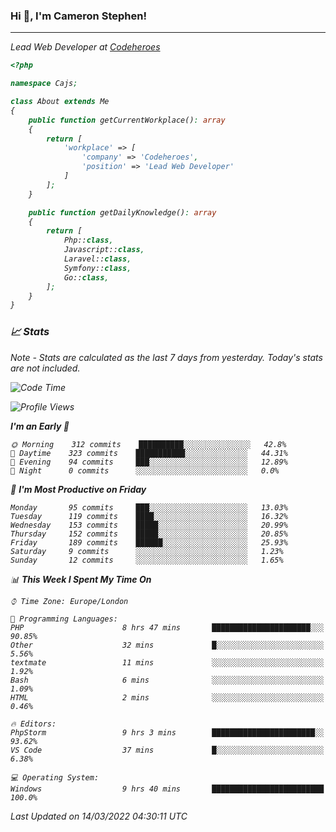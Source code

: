 ### Hi 👋, I'm Cameron Stephen!
<hr>
<p><em>Lead Web Developer at <a href="https://codeheroes.co.uk">Codeheroes</a></p>


```php
<?php

namespace Cajs;

class About extends Me
{
    public function getCurrentWorkplace(): array
    {
        return [
            'workplace' => [
                'company' => 'Codeheroes',
                'position' => 'Lead Web Developer'
            ]
        ];
    }

    public function getDailyKnowledge(): array
    {
        return [
            Php::class,
            Javascript::class,
            Laravel::class,
            Symfony::class,
            Go::class,
        ];
    }
}
```

### 📈 Stats
<p><em>Note - Stats are calculated as the last 7 days from yesterday. Today's stats are not included.</em></p>


<!--START_SECTION:waka-->
![Code Time](http://img.shields.io/badge/Code%20Time-2%2C724%20hrs%2042%20mins-blue)

![Profile Views](http://img.shields.io/badge/Profile%20Views-217-blue)

**I'm an Early 🐤** 

```text
🌞 Morning    312 commits    ██████████░░░░░░░░░░░░░░░   42.8% 
🌆 Daytime    323 commits    ███████████░░░░░░░░░░░░░░   44.31% 
🌃 Evening    94 commits     ███░░░░░░░░░░░░░░░░░░░░░░   12.89% 
🌙 Night      0 commits      ░░░░░░░░░░░░░░░░░░░░░░░░░   0.0%

```
📅 **I'm Most Productive on Friday** 

```text
Monday       95 commits     ███░░░░░░░░░░░░░░░░░░░░░░   13.03% 
Tuesday      119 commits    ████░░░░░░░░░░░░░░░░░░░░░   16.32% 
Wednesday    153 commits    █████░░░░░░░░░░░░░░░░░░░░   20.99% 
Thursday     152 commits    █████░░░░░░░░░░░░░░░░░░░░   20.85% 
Friday       189 commits    ██████░░░░░░░░░░░░░░░░░░░   25.93% 
Saturday     9 commits      ░░░░░░░░░░░░░░░░░░░░░░░░░   1.23% 
Sunday       12 commits     ░░░░░░░░░░░░░░░░░░░░░░░░░   1.65%

```


📊 **This Week I Spent My Time On** 

```text
⌚︎ Time Zone: Europe/London

💬 Programming Languages: 
PHP                      8 hrs 47 mins       ██████████████████████░░░   90.85% 
Other                    32 mins             █░░░░░░░░░░░░░░░░░░░░░░░░   5.56% 
textmate                 11 mins             ░░░░░░░░░░░░░░░░░░░░░░░░░   1.92% 
Bash                     6 mins              ░░░░░░░░░░░░░░░░░░░░░░░░░   1.09% 
HTML                     2 mins              ░░░░░░░░░░░░░░░░░░░░░░░░░   0.46%

🔥 Editors: 
PhpStorm                 9 hrs 3 mins        ███████████████████████░░   93.62% 
VS Code                  37 mins             █░░░░░░░░░░░░░░░░░░░░░░░░   6.38%

💻 Operating System: 
Windows                  9 hrs 40 mins       █████████████████████████   100.0%

```


 Last Updated on 14/03/2022 04:30:11 UTC
<!--END_SECTION:waka-->
